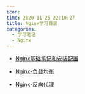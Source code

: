 ```yaml
---
icon: 
time: 2020-11-25 22:10:27
title: Nginx学习目录
categories: 
  - 学习笔记
  - Nginx
---
```



- [Nginx基础笔记和安装配置](Nginx-basicNote&deployment)

- [Nginx-负载均衡](Nginx-LoadBalance)

- [Nginx-反向代理](Nginx-ReverseProxy)
